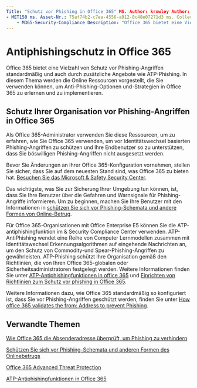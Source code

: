 ```yaml
---
Title: "Schutz vor Phishing in Office 365" MS. Author: krowley Author: kccross Manager: laurawi ms. Date: 10/11/2018 ms. Audience: ITPro ms. Topic: article ms. Service: O365-seccomp localization_priority: normal Search. appverid:
- MET150 ms. Asset-Nr.: 75af74b2-c7ea-4556-a912-8c48e07271d3 ms. Collection:
    - M365-Security-Compliance Description: "Office 365 bietet eine Vielzahl von Schutz vor Phishing-Angriffen standardmäßig und auch durch zusätzliche Angebote wie ATP-Phishing. In diesem Thema werden die Online Ressourcen vorgestellt, die Sie verwenden können, um Anti-Phishing-Optionen und-Strategien in Office 365 zu erlernen und zu implementieren. "
---
```


# <a name="anti-phishing-protection-in-office-365"></a>Antiphishingschutz in Office 365

Office 365 bietet eine Vielzahl von Schutz vor Phishing-Angriffen standardmäßig und auch durch zusätzliche Angebote wie ATP-Phishing. In diesem Thema werden die Online Ressourcen vorgestellt, die Sie verwenden können, um Anti-Phishing-Optionen und-Strategien in Office 365 zu erlernen und zu implementieren.
  
## <a name="protect-your-organization-against-phishing-attacks-in-office-365"></a>Schutz Ihrer Organisation vor Phishing-Angriffen in Office 365

Als Office 365-Administrator verwenden Sie diese Ressourcen, um zu erfahren, wie Sie Office 365 verwenden, um vor Identitätswechsel basierten Phishing-Angriffen zu schützen und Ihre Endbenutzer so zu unterstützen, dass Sie böswilligen Phishing-Angriffen nicht ausgesetzt werden.
  
Bevor Sie Änderungen an Ihrer Office 365-Konfiguration vornehmen, stellen Sie sicher, dass Sie auf dem neuesten Stand sind, was Office 365 zu bieten hat. [Besuchen Sie das Microsoft &amp; Safety Security Center](https://www.microsoft.com/security/default.aspx).
  
Das wichtigste, was Sie zur Sicherung Ihrer Umgebung tun können, ist, dass Sie Ihre Benutzer über die Gefahren und Warnsignale für Phishing-Angriffe informieren. Um zu beginnen, machen Sie Ihre Benutzer mit den Informationen in [schützen Sie sich vor Phishing-Schemata und andere Formen von Online-Betrug](https://support.office.com/article/f84750b4-2f2c-46c3-89f6-e65f7f8c3546).
  
Für Office 365-Organisationen mit Office Enterprise E5 können Sie die ATP-antiphishingfunktion im &amp; Security Compliance Center verwenden. ATP-AntiPhishing wendet eine Reihe von Computer Lernmodellen zusammen mit Identitätswechsel Erkennungsalgorithmen auf eingehende Nachrichten an, um den Schutz von Commodity-und Spear-Phishing-Angriffen zu gewährleisten. ATP-Phishing schützt Ihre Organisation gemäß den Richtlinien, die von Ihren Office 365-globalen oder Sicherheitsadministratoren festgelegt werden. Weitere Informationen finden Sie unter [ATP-Antiphishingfunktionen in office 365](atp-anti-phishing.md) und [Einrichten von Richtlinien zum Schutz vor phishing in Office 365](set-up-anti-phishing-policies.md).
  
Weitere Informationen dazu, wie Office 365 standardmäßig so konfiguriert ist, dass Sie vor Phishing-Angriffen geschützt werden, finden Sie unter [How office 365 validates the from: Address to prevent Phishing](how-office-365-validates-the-from-address.md).
  
## <a name="related-topics"></a>Verwandte Themen

[Wie Office 365 die Absenderadresse überprüft, um Phishing zu verhindern](how-office-365-validates-the-from-address.md)
  
[Schützen Sie sich vor Phishing-Schemata und anderen Formen des Onlinebetrugs](https://support.office.com/article/f84750b4-2f2c-46c3-89f6-e65f7f8c3546)
  
[Office 365 Advanced Threat Protection](office-365-atp.md)
  
[ATP-Antiphishingfunktionen in Office 365](atp-anti-phishing.md)
  

